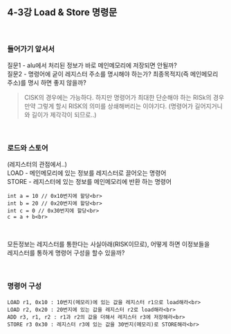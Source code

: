 ## 4-3강 Load & Store 명령문

<br>

### 들어가기 앞서서

질문1 - alu에서 처리된 정보가 바로 메인메모리에 저장되면 안될까?<br>
질문2 - 명령어에 굳이 레지스터 주소를 명시해야 하는가? 최종목적지(즉 메인메모리 주소)를 명시 하면 좋지 않을까?<br>
>CISK의 경우에는 가능하다.
하지만 명령어가 최대한 단순해야 하는 RISk의 경우 만약 그렇게 할시 RISK의 의미를 상쇄해버리는 이야기다.
(명령어가 길어지거니와 길이가 제각각이 되므로..)

<br>

### 로드와 스토어

(레지스터의 관점에서..)<br>
LOAD - 메인메모리에 있는 정보를 레지스터로 끌어오는 명령어<br>
STORE - 레지스터에 있는 정보를 메인메모리에 반환 하는 명령어<br>

    int a = 10 // 0x10번지에 할당<br>
    int b = 20 // 0x20번지에 할당<br>
    int c = 0 // 0x30번지에 할당<br>
    c = a + b<br>

<br>

모든정보는 레지스터를 통한다는 사실아래(RISK이므로), 어떻게 하면 이정보들을<br>
레지스터를 통하게 명령어 구성을 할수 있을까?<br>

<br>

### 명령어 구성

    LOAD r1, 0x10 : 10번지(메모리)에 있는 값을 레지스터 r1으로 load해라<br>
    LOAD r2, 0x20 : 20번지에 있는 값을 레지스터 r2로 load해라<br>
    ADD r3, r1, r2 : r1과 r2의 값을 더해서 레지스터 r3에 저장해라<br>
    STORE r3 0x30 : 레지스터 r3에 있는 값을 30번지(메모리)로 STORE해라<br>
